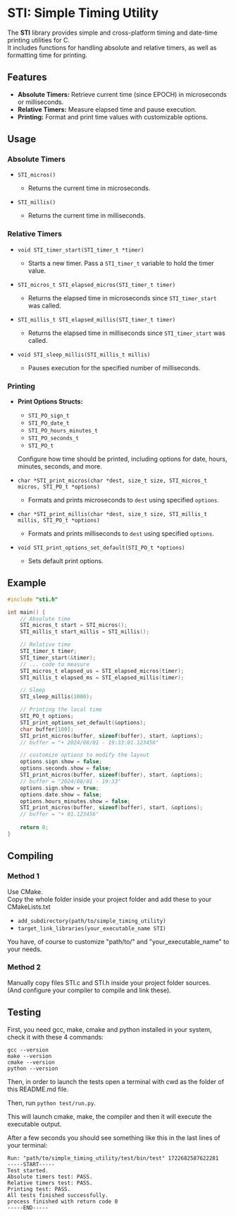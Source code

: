 # STI: Simple Timing Utility

The **STI** library provides simple and cross-platform timing and date-time printing utilities for C.  
It includes functions for handling absolute and relative timers, as well as formatting time for printing.

## Features

- **Absolute Timers:** Retrieve current time (since EPOCH) in microseconds or milliseconds.
- **Relative Timers:** Measure elapsed time and pause execution.
- **Printing:** Format and print time values with customizable options.

## Usage

### Absolute Timers

- `STI_micros()`
  - Returns the current time in microseconds.
  
- `STI_millis()`
  - Returns the current time in milliseconds.

### Relative Timers

- `void STI_timer_start(STI_timer_t *timer)`
  - Starts a new timer. Pass a `STI_timer_t` variable to hold the timer value.

- `STI_micros_t STI_elapsed_micros(STI_timer_t timer)`
  - Returns the elapsed time in microseconds since `STI_timer_start` was called.

- `STI_millis_t STI_elapsed_millis(STI_timer_t timer)`
  - Returns the elapsed time in milliseconds since `STI_timer_start` was called.

- `void STI_sleep_millis(STI_millis_t millis)`
  - Pauses execution for the specified number of milliseconds.

### Printing

- **Print Options Structs:**
  - `STI_PO_sign_t`
  - `STI_PO_date_t`
  - `STI_PO_hours_minutes_t`
  - `STI_PO_seconds_t`
  - `STI_PO_t`
  
  Configure how time should be printed, including options for date, hours, minutes, seconds, and more.

- `char *STI_print_micros(char *dest, size_t size, STI_micros_t micros, STI_PO_t *options)`
  - Formats and prints microseconds to `dest` using specified `options`.

- `char *STI_print_millis(char *dest, size_t size, STI_millis_t millis, STI_PO_t *options)`
  - Formats and prints milliseconds to `dest` using specified `options`.

- `void STI_print_options_set_default(STI_PO_t *options)`
  - Sets default print options.

## Example

```c
#include "sti.h"

int main() {
    // Absolute time
    STI_micros_t start = STI_micros();
    STI_millis_t start_millis = STI_millis();

    // Relative time
    STI_timer_t timer;
    STI_timer_start(&timer);
    // ... code to measure
    STI_micros_t elapsed_us = STI_elapsed_micros(timer);
    STI_millis_t elapsed_ms = STI_elapsed_millis(timer);

    // Sleep
    STI_sleep_millis(1000);

    // Printing the local time
    STI_PO_t options;
    STI_print_options_set_default(&options);
    char buffer[100];
    STI_print_micros(buffer, sizeof(buffer), start, &options);
    // buffer = "+ 2024/08/01 - 19:33:01.123456"

    // customize options to modify the layout
    options.sign.show = false;
    options.seconds.show = false;
    STI_print_micros(buffer, sizeof(buffer), start, &options);
    // buffer = "2024/08/01 - 19:33"
    options.sign.show = true;
    options.date.show = false;
    options.hours_minutes.show = false;
    STI_print_micros(buffer, sizeof(buffer), start, &options);
    // buffer = "+ 01.123456"
    
    return 0;
}
```

## Compiling

### Method 1
Use CMake.  
Copy the whole folder inside your project folder and add these to your CMakeLists.txt
- `add_subdirectory(path/to/simple_timing_utility)`
- `target_link_libraries(your_executable_name STI)`

You have, of course to customize "path/to/" and "your_executable_name" to your needs.

### Method 2
Manually copy files STI.c and STI.h inside your project folder sources.  
(And configure your compiler to compile and link these).


## Testing

First, you need gcc, make, cmake and python installed in your system, check it with these 4 commands:
```
gcc --version
make --version
cmake --version
python --version
```

Then, in order to launch the tests open a terminal with cwd as the folder of this README.md file.  

Then, run `python test/run.py`.

This will launch cmake, make, the compiler and then it will execute the executable output.

After a few seconds you should see something like this in the last lines of your terminal:
```
Run: "path/to/simple_timing_utility/test/bin/test" 1722682587622281
-----START-----
Test started.
Absolute timers test: PASS.
Relative timers test: PASS.
Printing test: PASS.
All tests finished successfully.
process finished with return code 0
-----END-----
```